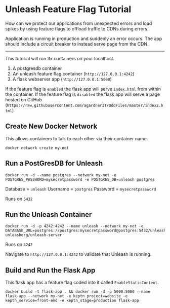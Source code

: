 # Unleash Feature Flag Tutorial

How can we protect our applications from unexpected errors and load spikes by using feature flags to offload traffic to CDNs during errors.

Application is running in production and suddenly an error occurs. The app should include a circuit breaker to instead serve page from the CDN.

----

This tutorial will run 3x containers on your localhost.

1. A postgresdb container
1. An unleash feature flag container (`http://127.0.0.1:4242`)
1. A flask webserver app (`http://127.0.0.1:5000`)

If the feature flag is `enabled` the flask app will serve `index.html` from within the container.
If the feature flag is `disabled` the flask app will serve a page hosted on GitHub (`https://raw.githubusercontent.com/agardnerIT/OddFiles/master/index2.html`)

## Create New Docker Network
This allows containers to talk to each other via their container name.

```
docker network create my-net
```

## Run a PostGresDB for Unleash
```
docker run -d --name postgres --network my-net -e POSTGRES_PASSWORD=mysecretpassword -e POSTGRES_DB=unleash postgres
```
Database = `unleash`
Username = `postgres`
Password = `mysecretpassword`

Runs on `5432`

## Run the Unleash Container
```
docker run -d -p 4242:4242 --name unleash --network my-net -e DATABASE_URL=postgres://postgres:mysecretpassword@postgres:5432/unleash unleashorg/unleash-server
```
Runs on `4242`

Navigate to `http://127.0.0.1:4242` to validate that Unleash is running.

## Build and Run the Flask App
This flask app has a feature flag coded into it called `EnableStaticContent`.

```
docker build -t flask-app . && docker run -d -p 5000:5000 --name flask-app --network my-net -e keptn_project=website -e keptn_service=front-end -e keptn_stage=production flask-app
```
